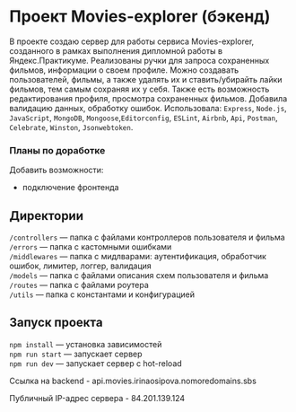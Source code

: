 # Проект Movies-explorer (бэкенд)

В проекте создаю сервер для работы сервиса Movies-explorer, созданного в рамках выполнения дипломной работы в Яндекс.Практикуме.
Реализованы ручки для запроса сохраненных фильмов, информации о своем профиле. Можно создавать пользователей, фильмы, а 
также удалять их и ставить/убирайть лайки фильмов, тем самым сохраняя их у себя. Также есть возможность редактирования профиля, 
просмотра сохраненных фильмов. Добавила валидацию данных, обработку ошибок.
Использовала: `Express`, `Node.js`, `JavaScript`, `MongoDB`, `Mongoose`,`Editorconfig`, `ESLint`, `Airbnb`, `Api`, 
`Postman`, `Celebrate`, `Winston`, `Jsonwebtoken`.

### Планы по доработке

Добавить возможности:
* подключение фронтенда

## Директории
 
`/controllers` — папка с файлами контроллеров пользователя и фильма  
`/errors` — папка с кастомными ошибками  
`/middlewares` — папка с мидлварами: аутентификация, обработчик ошибок, лимитер, логгер, валидация  
`/models` — папка с файлами описания схем пользователя и фильма  
`/routes` — папка с файлами роутера  
`/utils` — папка с константами и конфигурацией

## Запуск проекта

`npm install` — установка зависимостей  
`npm run start` — запускает сервер   
`npm run dev` — запускает сервер с hot-reload

Ссылка на backend - api.movies.irinaosipova.nomoredomains.sbs

Публичный IP-адрес сервера - 84.201.139.124
